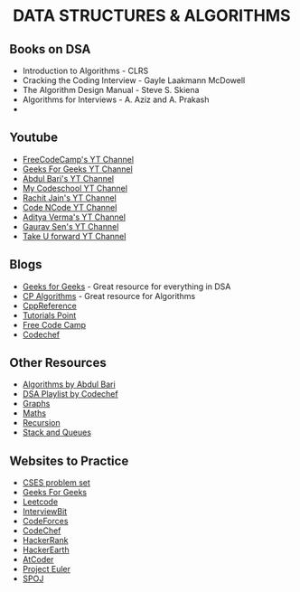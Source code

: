 <div align="center">

# DATA STRUCTURES & ALGORITHMS

</div>

## Books on DSA

- Introduction to Algorithms - CLRS
- Cracking the Coding Interview - Gayle Laakmann McDowell
- The Algorithm Design Manual - Steve S. Skiena
- Algorithms for Interviews - A. Aziz and A. Prakash
- 

## Youtube

- [FreeCodeCamp's YT Channel](https://www.youtube.com/channel/UC8butISFwT-Wl7EV0hUK0BQ)
- [Geeks For Geeks YT Channel](https://www.youtube.com/channel/UC0RhatS1pyxInC00YKjjBqQ)
- [Abdul Bari's YT Channel](https://www.youtube.com/channel/UCZCFT11CWBi3MHNlGf019nw/featured)
- [My Codeschool YT Channel](https://www.youtube.com/playlist?list=PL2_aWCzGMAwI3W_JlcBbtYTwiQSsOTa6P)
- [Rachit Jain's YT Channel](https://www.youtube.com/channel/UC9fDC_eBh9e_bogw87DbGKQ)
- [Code NCode YT Channel](https://www.youtube.com/channel/UC0zvY3yIBQTrSutsV-4yscQ)
- [Aditya Verma's YT Channel](https://www.youtube.com/c/AdityaVermaTheProgrammingLord)
- [Gaurav Sen's YT Channel](https://www.youtube.com/channel/UCRPMAqdtSgd0Ipeef7iFsKw)
- [Take U forward YT Channel](https://www.youtube.com/c/takeUforward/featured)

## Blogs

- [Geeks for Geeks](https://www.geeksforgeeks.org/) - Great resource for everything in DSA
- [CP Algorithms](https://cp-algorithms.com/) - Great resource for Algorithms
- [CppReference](https://en.cppreference.com/w/)
- [Tutorials Point](https://www.tutorialspoint.com/data_structures_algorithms/index.htm)
-  [Free Code Camp](https://www.freecodecamp.org/news/free-online-programming-cs-courses/)
- [Codechef](https://www.codechef.com/certification/data-structures-and-algorithms/prepare)


## Other Resources

- [Algorithms by Abdul Bari](https://www.youtube.com/playlist?list=PLDN4rrl48XKpZkf03iYFl-O29szjTrs_O)
- [DSA Playlist by Codechef](https://www.codechef.com/LEARNDSA?order=desc&sortBy=successful_submissions)
- [Graphs](https://www.youtube.com/playlist?list=PLgUwDviBIf0rGEWe64KWas0Nryn7SCRWw)
- [Maths](https://www.youtube.com/playlist?list=PL2q4fbVm1Ik4liHX78IRslXzUr8z5QxsG)
- [Recursion](https://www.youtube.com/playlist?list=PL_z_8CaSLPWeT1ffjiImo0sYTcnLzo-wY)
- [Stack and Queues](https://www.youtube.com/watch?v=2nQ7CwqgiMU&list=PL2q4fbVm1Ik4OWga4UQR4WlYteMiH46zG&index=7)

## Websites to Practice

- [CSES problem set](https://cses.fi/problemset/)
- [Geeks For Geeks](https://www.geeksforgeeks.org/data-structures/?ref=shm)
- [Leetcode](https://leetcode.com/problemset/all/)
- [InterviewBit](https://www.interviewbit.com/)
- [CodeForces](https://codeforces.com/)
- [CodeChef](https://www.codechef.com/)
- [HackerRank](https://www.hackerrank.com/)
- [HackerEarth](https://www.hackerearth.com/)
- [AtCoder](https://www.hackerrank.com/)
- [Project Euler](https://projecteuler.net/)
- [SPOJ](https://www.spoj.com/)
